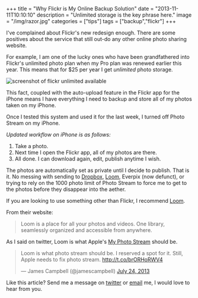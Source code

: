 +++
title = "Why Flickr is My Online Backup Solution"
date = "2013-11-11T10:10:10"
description = "Unlimited storage is the key phrase here."
image = "/img/razor.jpg"
categories = ["tips"]
tags = ["backup","flickr"]
+++

I've complained about Flickr's new redesign enough. There are some positives about the service that still out-do any other online photo sharing website.

For example, I am one of the lucky ones who have been grandfathered into Flickr's unlimited photo plan when my Pro plan was renewed earlier this year. This means that for $25 per year I get _unlimited_ photo storage. 

![screenshot of flickr unlimited available](https://www.jamescampbell.us/img/flickr-backup.jpg)

This fact, coupled with the auto-upload feature in the Flickr app for the iPhone means I have everything I need to backup and store all of my photos taken on my iPhone. 

Once I tested this system and used it for the last week, I turned off Photo Stream on my iPhone.

_Updated workflow on iPhone is as follows:_

1. Take a photo. 
2. Next time I open the Flickr app, all of my photos are there.
3.  All done. I can download again, edit, publish anytime I wish. 

The photos are automatically set as private until I decide to publish. That is it. No messing with sending to [Dropbox](http://www.dropbox.com), [Loom](http://www.loom.com), Everpix (now defunct), or trying to rely on the 1000 photo limit of Photo Stream to force me to get to the photos before they disappear into the aether.  

If you are looking to use something other than Flickr, I recommend [Loom](http://www.loom.com). 

From their website: 
> Loom is a place for all your photos and videos. 
> One library, seamlessly organized and accessible from anywhere.

As I said on twitter, Loom is what Apple's [My Photo Stream](http://support.apple.com/kb/HT4486) should be.

<div>
<blockquote class="twitter-tweet"><p>Loom is what photo stream should be. I reserved a spot for it. Still, Apple needs to fix photo stream. <a href="http://t.co/brORHoRWV4">http://t.co/brORHoRWV4</a></p>&mdash; James Campbell (@jamescampbell) <a href="https://twitter.com/jamescampbell/statuses/360091206304272384">July 24, 2013</a></blockquote>
<script async src="//platform.twitter.com/widgets.js" charset="utf-8"></script></div>

Like this article? Send me a message on [twitter](https://twitter.com/intent/user?screenname=jamescampbell) or [email](mailto:james@jamescampbell.us) me, I would love to hear from you.

